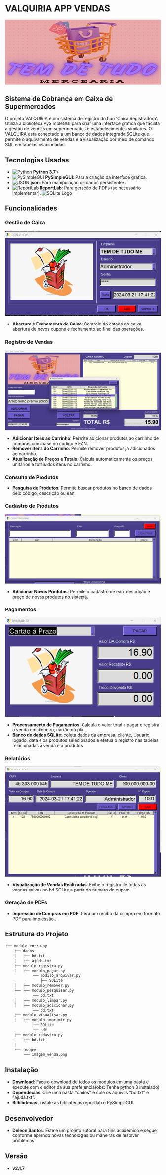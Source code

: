 # VALQUIRIA APP VENDAS
![App Vendas](imagem/tdt.png)

## Sistema de Cobrança em Caixa de Supermercados

O projeto VALQUÍRIA é um sistema de registro do tipo 'Caixa Registradora'. Utiliza a biblioteca PySimpleGUI para criar uma interface gráfica que facilita a gestão de vendas em supermercados e estabelecimentos similares. 
O VALQUIRA esta conectado a um banco de dados integrado SQLite que permite o aquivamento de vendas e a visualização por meio de comando SQL em tabelas relacionadas.

## Tecnologias Usadas

- ![Python](https://img.shields.io/badge/Python-3.7+-blue?style=for-the-badge&logo=python&logoColor=white) **Python 3.7+**
- ![PySimpleGUI](https://img.shields.io/badge/PySimpleGUI-4.0+-brightgreen?style=for-the-badge&logo=pysimplegui&logoColor=white) **PySimpleGUI**: Para a criação da interface gráfica.
- ![JSON](https://img.shields.io/badge/JSON-Data-blue?style=for-the-badge&logo=json&logoColor=white) **json**: Para manipulação de dados persistentes.
- ![ReportLab](https://img.shields.io/badge/ReportLab-PDF-red?style=for-the-badge&logo=pdf&logoColor=white) **ReportLab**: Para geração de PDFs (se necessário implementar).
![SQLite Logo](https://www.sqlite.org/images/sqlite370_banner.gif)

## Funcionalidades

### Gestão de Caixa
![App Vendas](imagem/img1.png)
- **Abertura e Fechamento do Caixa**: Controle do estado do caixa, abertura de novos cupons e fechamento ao final das operações.

### Registro de Vendas
![App Vendas](imagem/img2.png)
- **Adicionar Itens ao Carrinho**: Permite adicionar produtos ao carrinho de compras com base no código e EAN.
- **Remover Itens do Carrinho**: Permite remover produtos já adicionados ao carrinho.
- **Atualização de Preços e Totais**: Calcula automaticamente os preços unitários e totais dos itens no carrinho.

### Consulta de Produtos
- **Pesquisa de Produtos**: Permite buscar produtos no banco de dados pelo código, descrição ou ean.

### Cadastro de Produtos
![App Vendas](imagem/img5.png)
- **Adicionar Novos Produtos**: Permite o cadastro de ean, descrição e preço de novos produtos no sistema.

### Pagamentos
![App Vendas](imagem/img3.png)
- **Processamento de Pagamentos**: Calcula o valor total a pagar e registra a venda em dinheiro, cartão ou pix.
- **Banco de dados SQLite**: coleta dados da empresa, cliente, Usuario logado, data e os produtos selecionados e efetua o registro nas tabelas relacionadas a venda e a produtos

### Relatórios
![App Vendas](imagem/img4.png)
- **Visualização de Vendas Realizadas**: Exibe o registro de todas as vendas salvas no bd SQLite a partir do numero do cupom.

### Geração de PDFs
- **Impressão de Compras em PDF**: Gera um recibo da compra em formato PDF para impressão .

## Estrutura do Projeto

```plaintext
├── modulo_entra.py
    ├── dados
    │   ├── bd.txt
    |   ├── ajuda.txt
    ├── modulo_registra.py
    │   ├── modulo_pagar.py
            ├── modilo_arquivar.py
                ├── SQLite
    │   ├── modulo_remover.py
    ├── ├── modulo_pesquisar.py
            ├── bd.txt
    │   ├── modulo_limpar.py
    │   ├── modulo_adicionar.py
            ├── bd.txt
    ├── modulo_visualisar.py
    │   ├── modulo_imprimir.py
            ├── SQLite
            ├── pdf
    ├── modulo_cadastro.py
        ├── bd.txt
    │
    └── imagem
        └── imagem_venda.png
```
## Instalação
- **Download**: Faça o download de todos os modulos em uma pasta e execute com o editor da sua preferencia(obs: Tenha python 3 instalado)
- **Dependecias**: Crie uma pasta "dados" e cole os aquivos "bd.txt" e "ajuda.txt".
- **Bilbliotecas**: instale as bibliotecas reportlab e PySimpleGUI.

## Desenvolvedor
- **Deleon Santos**: Este é um projeto autoral para fins academico e segue conforme aprendo novas tecnologias ou maneiras de resolver problemas.

## Versão
- **v2.1.7**


